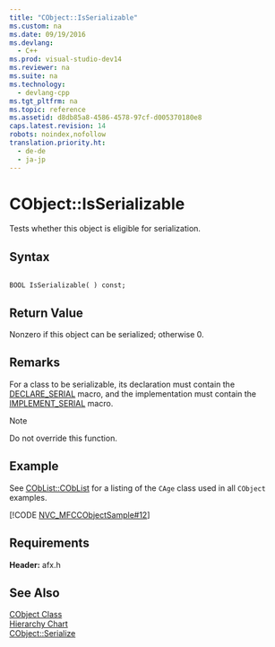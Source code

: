 ```yaml
---
title: "CObject::IsSerializable"
ms.custom: na
ms.date: 09/19/2016
ms.devlang: 
  - C++
ms.prod: visual-studio-dev14
ms.reviewer: na
ms.suite: na
ms.technology: 
  - devlang-cpp
ms.tgt_pltfrm: na
ms.topic: reference
ms.assetid: d8db85a8-4586-4578-97cf-d005370180e8
caps.latest.revision: 14
robots: noindex,nofollow
translation.priority.ht: 
  - de-de
  - ja-jp
---
```

# CObject::IsSerializable
Tests whether this object is eligible for serialization.  
  
## Syntax  
  
```  
  
BOOL IsSerializable( ) const;  
```  
  
## Return Value  
 Nonzero if this object can be serialized; otherwise 0.  
  
## Remarks  
 For a class to be serializable, its declaration must contain the [DECLARE_SERIAL](../vs140/DECLARE_SERIAL.md) macro, and the implementation must contain the [IMPLEMENT_SERIAL](../vs140/IMPLEMENT_SERIAL.md) macro.  
  
> [!NOTE]
>  Do not override this function.  
  
## Example  
 See [CObList::CObList](../vs140/CObList--CObList.md) for a listing of the `CAge` class used in all `CObject` examples.  
  
 [!CODE [NVC_MFCCObjectSample#12](../CodeSnippet/VS_Snippets_Cpp/NVC_MFCCObjectSample#12)]  
  
## Requirements  
 **Header:** afx.h  
  
## See Also  
 [CObject Class](../vs140/CObject-Class.md)   
 [Hierarchy Chart](../vs140/Hierarchy-Chart.md)   
 [CObject::Serialize](../vs140/CObject--Serialize.md)
